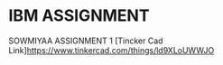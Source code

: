 # IBM ASSIGNMENT 
SOWMIYAA ASSIGNMENT 1
[Tincker Cad Link]https://www.tinkercad.com/things/ld9XLoUWWJO

